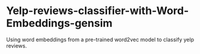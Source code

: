 # Yelp-reviews-classifier-with-Word-Embeddings-gensim
Using word embeddings from a pre-trained word2vec model to classify yelp reviews.
